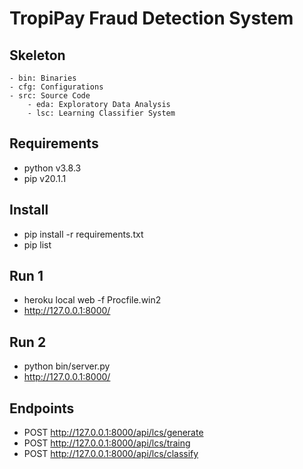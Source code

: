 # TropiPay Fraud Detection System 


## Skeleton 

```plain
- bin: Binaries
- cfg: Configurations
- src: Source Code
    - eda: Exploratory Data Analysis
    - lsc: Learning Classifier System
```

## Requirements 
- python v3.8.3
- pip v20.1.1

## Install
- pip install -r requirements.txt
- pip list

## Run 1
- heroku local web -f Procfile.win2
- http://127.0.0.1:8000/

## Run 2
- python bin/server.py 
- http://127.0.0.1:8000/

## Endpoints 
- POST http://127.0.0.1:8000/api/lcs/generate
- POST http://127.0.0.1:8000/api/lcs/traing
- POST http://127.0.0.1:8000/api/lcs/classify

